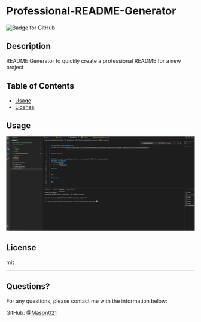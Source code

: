 # Professional-README-Generator
  ![Badge for GitHub](https://img.shields.io/github/languages/top/mason021/Professional-README-Generator?style=flat&logo=appveyor) 
  
  
  ## Description 
  
  
  README Generator to quickly create a professional README for a new project
  ## Table of Contents
  * [Usage](#usage)
  * [License](#license)
  
  ## Usage 
  
  ![working-project](https://github.com/Mason021/Professional-README-Generator/blob/main/utils/images/README%20example%20video.gif)
  
  ## License
  
  mit
  
  ---
  
  ## Questions?
  
  For any questions, please contact me with the information below:
 
  GitHub: [@Mason021](https://api.github.com/users/Mason021)